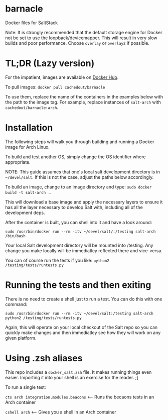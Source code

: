 # barnacle
Docker files for SaltStack

Note: It is strongly recommended that the default storage engine for Docker not be set to use the loopback/devicemapper.
This will result in very slow builds and poor performance. Choose `overlay` or `overlay2` if possible.

TL;DR (Lazy version)
====================

For the impatient, images are available on [Docker Hub](https://hub.docker.com/r/cachedout/barnacle/).

To pull images: `docker pull cachedout/barnacle`

To use them, replace the name of the containers in the examples below with the path to the image tag. For example, replace instances of `salt-arch` with `cachedout/barnacle:arch`.


Installation
============
The following steps will walk you through building and running a Docker image for Arch Linux.

To build and test another OS, simply change the OS identifier where appropriate.

NOTE: This guide assumes that one's local salt development directory is in `~/devel/salt`. If this
is not the case, adjust the paths below accordingly.

To build an image, change to an image directory and type: `sudo docker build -t salt-arch .`.

This will download a base image and apply the necessary layers to ensure it has all the layer necessary
to develop Salt with, including all of the development deps.

After the container is built, you can shell into it and have a look around:

`sudo /usr/bin/docker run --rm -itv ~/devel/salt/:/testing salt-arch /bin/bash`

Your local Salt development directory will be mounted into /testing. Any change you make locally
will be immediatley reflected there and vice-versa.

You can of course run the tests if you like: `python2 /testing/tests/runtests.py`

Running the tests and then exiting
==================================

There is no need to create a shell just to run a test. You can do this with one command:

`sudo /usr/bin/docker run --rm -itv ~/devel/salt:/testing salt-arch python2 /testing/tests/runtests.py`

Again, this will operate on your local checkout of the Salt repo so you can quickly make changes and then
immediatley see how they will work on any given platform.

Using .zsh aliases
==================

This repo includes a `docker_salt.zsh` file. It makes running things even easier. Importing it into your
shell is an exercise for the reader. ;]

To run a single test:

`cts arch integration.modules.beacons` <-- Runs the becaons tests in an Arch container

`cshell arch` <-- Gives you a shell in an Arch container
